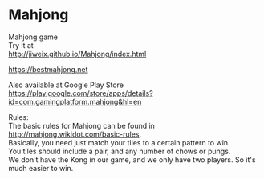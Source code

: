 # Mahjong

Mahjong game  
Try it at  
http://jiweix.github.io/Mahjong/index.html  
 
https://bestmahjong.net  
  
Also available at Google Play Store  
https://play.google.com/store/apps/details?id=com.gamingplatform.mahjong&hl=en  

Rules:  
The basic rules for Mahjong can be found in http://mahjong.wikidot.com/basic-rules.   
Basically, you need just match your tiles to a certain pattern to win.  
You tiles should include a pair, and any number of chows or pungs.  
We don't have the Kong in our game, and we only have two players. So it's much easier to win.  
